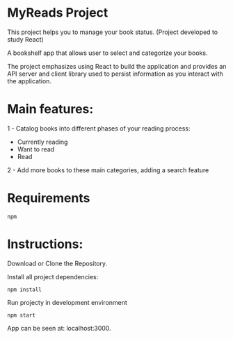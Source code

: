 # MyReads Project

This project helps you to manage your book status. (Project developed to study React)

A bookshelf app that allows user to select and categorize your books.

The project emphasizes using React to build the application and provides an API server and client library used to persist information as you interact with the application.

# Main features:

1 - Catalog books into different phases of your reading process:

- Currently reading
- Want to read
- Read

2 - Add more books to these main categories, adding a search feature

# Requirements

```npm```

# Instructions:

Download or Clone the Repository.

Install all project dependencies:

```npm install```

Run projecty in development environment

```npm start```

App can be seen at: localhost:3000.
